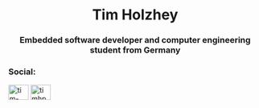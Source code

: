 <h1 align="center">Tim Holzhey</h1>
<h3 align="center">Embedded software developer and computer engineering student from Germany</h3>

<h3 align="left">Social:</h3>
<p align="left">
<a href="https://linkedin.com/in/tim-holzhey-37064a18a/" target="blank"><img align="center" src="https://raw.githubusercontent.com/rahuldkjain/github-profile-readme-generator/master/src/images/icons/Social/linked-in-alt.svg" alt="tim-holzhey" height="30" width="40" /></a>
<a href="https://instagram.com/timhpb" target="blank"><img align="center" src="https://raw.githubusercontent.com/rahuldkjain/github-profile-readme-generator/master/src/images/icons/Social/instagram.svg" alt="timhpb" height="30" width="40" /></a>
</p>

